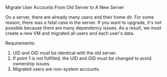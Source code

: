Migrate User Accounts From Old Server to A New Server

On a server, there are already many users and their home dir. For some reason, there was a fatal case in the server.
If you want to upgrade, it's not possible because there are many dependency issues. As a result, we must create a new VM and migrated all users and each user's data.

Requirements:
1. UID and GID must be identical with the old server.
2. If point 1 is not fulfilled, the UID and GID must be changed to avoid ownership issues.
3. Migrated users are non-system accounts.
